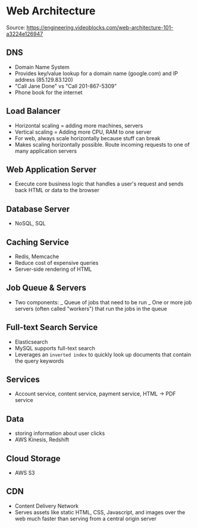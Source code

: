 # Web Architecture

Source: https://engineering.videoblocks.com/web-architecture-101-a3224e126947

## DNS

- Domain Name System
- Provides key/value lookup for a domain name (google.com) and IP address (85.129.83.120)
- "Call Jane Done" vs "Call 201-867-5309"
- Phone book for the internet

## Load Balancer

- Horizontal scaling = adding more machines, servers
- Vertical scaling = Adding more CPU, RAM to one server
- For web, always scale horizontally because stuff can break
- Makes scaling horizontally possible. Route incoming requests to one of many application servers

## Web Application Server

- Execute core business logic that handles a user's request and sends back HTML or data to the browser

## Database Server

- NoSQL, SQL

## Caching Service

- Redis, Memcache
- Reduce cost of expensive queries
- Server-side rendering of HTML

## Job Queue & Servers

- Two components:
  _ Queue of jobs that need to be run
  _ One or more job servers (often called "workers") that run the jobs in the queue

## Full-text Search Service

- Elasticsearch
- MySQL supports full-text search
- Leverages an `inverted index` to quickly look up documents that contain the query keywords

## Services

- Account service, content service, payment service, HTML -> PDF service

## Data

- storing information about user clicks
- AWS Kinesis, Redshift

## Cloud Storage

- AWS S3

## CDN

- Content Delivery Network
- Serves assets like static HTML, CSS, Javascript, and images over the web much faster than serving from a central origin server
